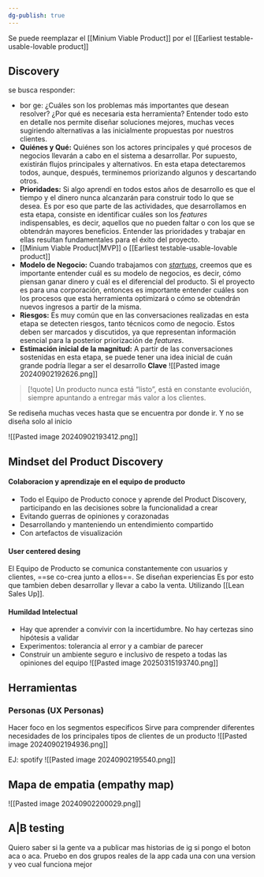 ```yaml
---
dg-publish: true
---
```

Se puede reemplazar el [[Minium Viable Product]] por el [[Earliest testable-usable-lovable product]]
## Discovery 
se busca responder: 
 - bor ge: ¿Cuáles son los problemas más importantes que desean resolver? ¿Por qué es necesaria esta herramienta? Entender todo esto en detalle nos permite diseñar soluciones mejores, muchas veces sugiriendo alternativas a las inicialmente propuestas por nuestros clientes.
 - **Quiénes y Qué:** Quiénes son los actores principales y qué procesos de negocios llevarán a cabo en el sistema a desarrollar. Por supuesto, existirán flujos principales y alternativos. En esta etapa detectaremos todos, aunque, después, terminemos priorizando algunos y descartando otros.
 - **Prioridades:** Si algo aprendí en todos estos años de desarrollo es que el tiempo y el dinero nunca alcanzarán para construir todo lo que se desea. Es por eso que parte de las actividades, que desarrollamos en esta etapa, consiste en identificar cuáles son los _features_ indispensables, es decir, aquellos que no pueden faltar o con los que se obtendrán mayores beneficios. Entender las prioridades y trabajar en ellas resultan fundamentales para el éxito del proyecto.
 - [[Minium Viable Product|MVP]] o [[Earliest testable-usable-lovable product]]
 - **Modelo de Negocio:** Cuando trabajamos con [_startups_](https://en.wikipedia.org/wiki/Startup_company), creemos que es importante entender cuál es su modelo de negocios, es decir, cómo piensan ganar dinero y cuál es el diferencial del producto. Si el proyecto es para una corporación, entonces es importante entender cuáles son los procesos que esta herramienta optimizará o cómo se obtendrán nuevos ingresos a partir de la misma.
 - **Riesgos:** Es muy común que en las conversaciones realizadas en esta etapa se detecten riesgos, tanto técnicos como de negocio. Estos deben ser marcados y discutidos, ya que representan información esencial para la posterior priorización de _features_.
 - **Estimación inicial de la magnitud:** A partir de las conversaciones sostenidas en esta etapa, se puede tener una idea inicial de cuán grande podría llegar a ser el desarrollo
**Clave**
![[Pasted image 20240902192626.png]]

>[!quote] Un producto nunca está “listo”, está en constante evolución, siempre apuntando a entregar más valor a los clientes.


Se rediseña muchas veces hasta que se encuentra por donde ir. Y no se diseña solo al inicio

![[Pasted image 20240902193412.png]]
## Mindset del Product Discovery
#### Colaboracion y aprendizaje en el equipo de producto
- Todo el Equipo de Producto conoce y aprende del Product Discovery, participando en las decisiones sobre la funcionalidad a crear 
- Evitando guerras de opiniones y corazonadas 
-  Desarrollando y manteniendo un entendimiento compartido 
-  Con artefactos de visualización

#### User centered desing 
El Equipo de Producto se comunica constantemente con usuarios y clientes, ==se co-crea junto a ellos==. Se diseñan experiencias
Es por esto que tambien deben desarrollar y llevar a cabo la venta. Utilizando [[Lean Sales Up]].
#### Humildad Intelectual
- Hay que aprender a convivir con la incertidumbre. No hay certezas sino hipótesis a validar
- Experimentos: tolerancia al error y a cambiar de parecer 
- Construir un ambiente seguro e inclusivo de respeto a todas las opiniones del equipo
![[Pasted image 20250315193740.png]]

## Herramientas
### Personas (UX Personas)
Hacer foco en los segmentos especificos 
Sirve para comprender diferentes necesidades de los principales tipos de clientes de un producto
![[Pasted image 20240902194936.png]]

EJ: spotify 
![[Pasted image 20240902195540.png]]


## Mapa de empatia (empathy map)
![[Pasted image 20240902200029.png]]


## A|B testing 
Quiero saber si la gente va a publicar mas historias de ig si pongo el boton aca o aca. 
Pruebo en dos grupos reales de la app cada una con una version y veo cual funciona mejor